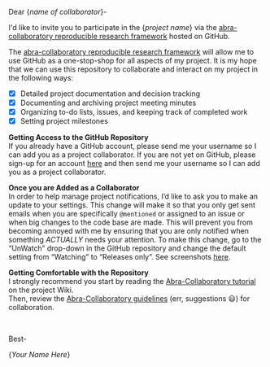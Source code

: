 Dear {_name of collaborator_}-


I'd like to invite you to participate in the {_project name_} via the [abra-collaboratory reproducible research framework](https://github.com/callahantiff/Abra-Collaboratory) hosted on GitHub.

The [abra-collaboratory reproducible research framework](https://github.com/callahantiff/Abra-Collaboratory) will allow me to use GitHub as a one-stop-shop for all aspects of my project. It is my hope that we can use this repository to collaborate and interact on my project in the following ways:
  - [x] Detailed project documentation and decision tracking
  - [x] Documenting and archiving project meeting minutes
  - [x] Organizing to-do lists, issues, and keeping track of completed work
  - [x] Setting project milestones
 
**Getting Access to the GitHub Repository**  
If you already have a GitHub account, please send me your username so I can add you as a project collaborator.
If you are not yet on GitHub, please sign-up for an account [here](https://github.com/) and then send me your username so I can add you as a project collaborator.

**Once you are Added as a Collaborator**  
In order to help manage project notifications, I’d like to ask you to make an update to your settings. This change will make it so that you only get sent emails when you are specifically `@mentioned` or assigned to an issue or when big changes to the code base are made. This will prevent you from becoming annoyed with me by ensuring that you are only notified when something _ACTUALLY_ needs your attention.
To make this change, go to the “UnWatch” drop-down in the GitHub repository and change the default setting from “Watching” to “Releases only”. See screenshots [here](https://github.com/callahantiff/Abra-Collaboratory/wiki/Using-GitHub-as-a-Reproducible-Research-Platform#notifications).

**Getting Comfortable with the Repository**  
I strongly recommend you start by reading the [Abra-Collaboratory tutorial](https://github.com/callahantiff/Abra-Collaboratory/wiki/Using-GitHub-as-a-Reproducible-Research-Platform) on the project Wiki.  
Then, review the [Abra-Collaboratory guidelines](https://github.com/callahantiff/Abra-Collaboratory/wiki/Our-Reproducible-Repository-Guidelines-%F0%9F%98%83) (err, suggestions :smiley:) for collaboration.

<br>

Best-

{_Your Name Here_}
